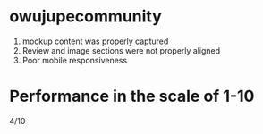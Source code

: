 # owujupecommunity
1. mockup content was properly captured
2. Review and image sections were not properly aligned
3. Poor mobile responsiveness
# Performance in the scale of 1-10
4/10